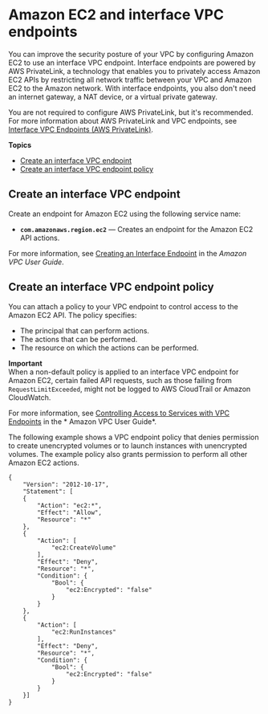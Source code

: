 # Amazon EC2 and interface VPC endpoints<a name="interface-vpc-endpoints"></a>

You can improve the security posture of your VPC by configuring Amazon EC2 to use an interface VPC endpoint\. Interface endpoints are powered by AWS PrivateLink, a technology that enables you to privately access Amazon EC2 APIs by restricting all network traffic between your VPC and Amazon EC2 to the Amazon network\. With interface endpoints, you also don't need an internet gateway, a NAT device, or a virtual private gateway\.

You are not required to configure AWS PrivateLink, but it's recommended\. For more information about AWS PrivateLink and VPC endpoints, see [Interface VPC Endpoints \(AWS PrivateLink\)](https://docs.aws.amazon.com/vpc/latest/userguide/vpce-interface.html)\.

**Topics**
+ [Create an interface VPC endpoint](#create-endpoint)
+ [Create an interface VPC endpoint policy](#endpoint-policy)

## Create an interface VPC endpoint<a name="create-endpoint"></a>

Create an endpoint for Amazon EC2 using the following service name:
+ **`com.amazonaws.region.ec2`** — Creates an endpoint for the Amazon EC2 API actions\.

For more information, see [Creating an Interface Endpoint](https://docs.aws.amazon.com/vpc/latest/userguide/vpce-interface.html#create-interface-endpoint) in the *Amazon VPC User Guide*\.

## Create an interface VPC endpoint policy<a name="endpoint-policy"></a>

You can attach a policy to your VPC endpoint to control access to the Amazon EC2 API\. The policy specifies:
+ The principal that can perform actions\.
+ The actions that can be performed\.
+ The resource on which the actions can be performed\.

**Important**  
When a non\-default policy is applied to an interface VPC endpoint for Amazon EC2, certain failed API requests, such as those failing from `RequestLimitExceeded`, might not be logged to AWS CloudTrail or Amazon CloudWatch\.

For more information, see [ Controlling Access to Services with VPC Endpoints](https://docs.aws.amazon.com/vpc/latest/userguide/vpc-endpoints-access.html) in the * Amazon VPC User Guide*\.

The following example shows a VPC endpoint policy that denies permission to create unencrypted volumes or to launch instances with unencrypted volumes\. The example policy also grants permission to perform all other Amazon EC2 actions\.

```
{
    "Version": "2012-10-17",
    "Statement": [
    {
        "Action": "ec2:*",
        "Effect": "Allow",
        "Resource": "*"
    },
    {
        "Action": [
            "ec2:CreateVolume"
        ],
        "Effect": "Deny",
        "Resource": "*",
        "Condition": {
            "Bool": {
                "ec2:Encrypted": "false"
            }
        }
    },
    {
        "Action": [
            "ec2:RunInstances"
        ],
        "Effect": "Deny",
        "Resource": "*",
        "Condition": {
            "Bool": {
                "ec2:Encrypted": "false"
            }
        }
    }]
}
```